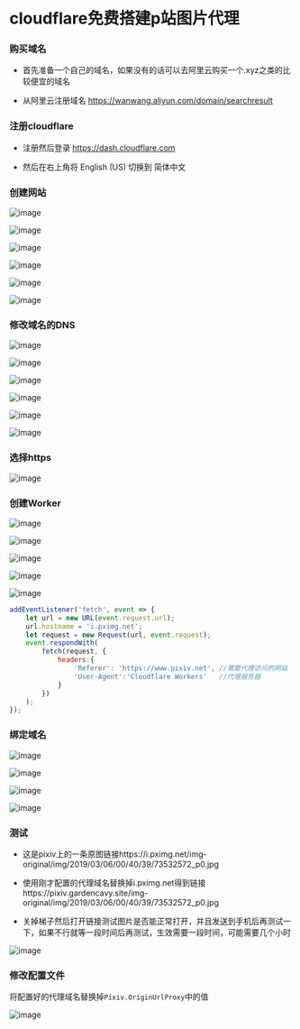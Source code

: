 # cloudflare免费搭建p站图片代理

### 购买域名
* 首先准备一个自己的域名，如果没有的话可以去阿里云购买一个.xyz之类的比较便宜的域名

* 从阿里云注册域名 https://wanwang.aliyun.com/domain/searchresult

### 注册cloudflare
* 注册然后登录 https://dash.cloudflare.com

* 然后在右上角将 English (US) 切换到 简体中文

### 创建网站
![image](/img/proxy/196925024-36ae2507-d93e-4b41-b866-4d488f8562f2.png)

![image](/img/proxy/196925319-d8444f63-4366-42d4-b4ff-fc8596241b27.png)

![image](/img/proxy/196925535-e16a82cb-3434-4483-b693-068754b3115b.png)

![image](/img/proxy/196927461-08de7d53-5457-468c-9434-9f36fb238529.png)

![image](/img/proxy/196928234-9e264520-2098-4103-acbb-290f711c5f61.png)

![image](/img/proxy/196928397-6f60081a-1c39-42b0-8e4b-5e093e05fa5d.png)

### 修改域名的DNS
![image](/img/proxy/196930014-ef283178-13a9-409c-9376-6ba8cd537c03.png)

![image](/img/proxy/196930240-3f826c25-e093-4640-ad7c-11557ad5f84a.png)

![image](/img/proxy/196931439-52751076-74ff-47b0-ac3d-6795482850c0.png)

![image](/img/proxy/196931830-7c576758-120d-4fe5-bfda-20107d988f0e.png)

![image](/img/proxy/196932086-ecaa0e50-a510-4a37-b164-b3fdfeb00152.png)

![image](/img/proxy/196932566-e0b31824-fa37-444c-87bc-f31ef565667f.png)

### 选择https
![image](/img/proxy/196932907-4e8d0fa2-923c-4eef-8d65-7d88966c2104.png)

### 创建Worker
![image](/img/proxy/197002724-b6e47bab-7419-4504-bcee-e5f258503e4e.png)

![image](/img/proxy/197003418-4a1decc3-cf8b-48c6-8263-3303753b7d46.png)

![image](/img/proxy/197003827-80f401c7-18ee-40c7-858c-2dd232828745.png)

![image](/img/proxy/197004127-33500081-c969-4461-9df0-39c700cda81f.png)

![image](/img/proxy/197004638-bdf7b4fa-41f1-4b6d-ba02-8a758accd4ad.png)

```js
addEventListener('fetch', event => {
    let url = new URL(event.request.url);
    url.hostname = 'i.pximg.net';   
    let request = new Request(url, event.request);
    event.respondWith(
        fetch(request, {
            headers:{
                'Referer': 'https://www.pixiv.net', //需要代理访问的网站
                'User-Agent':'Cloudflare Workers'   //代理服务器
            }
        })
    );
});
```

### 绑定域名
![image](/img/proxy/197005332-6ee4dd74-c044-40a7-9d37-57fa79a9be9c.png)

![image](/img/proxy/197005511-8409ff0a-b07d-4fab-aa4b-a2f13389b105.png)

![image](/img/proxy/197006789-2de916db-6155-4e43-bc27-b479177915a0.png)

![image](/img/proxy/197007874-ea036065-a833-4f97-b98b-29b8784132a7.png)


### 测试
* 这是pixiv上的一条原图链接https://i.pximg.net/img-original/img/2019/03/06/00/40/39/73532572_p0.jpg

* 使用刚才配置的代理域名替换掉i.pximg.net得到链接https://pixiv.gardencavy.site/img-original/img/2019/03/06/00/40/39/73532572_p0.jpg

* 关掉梯子然后打开链接测试图片是否能正常打开，并且发送到手机后再测试一下，如果不行就等一段时间后再测试，生效需要一段时间，可能需要几个小时

![image](/img/proxy/197010554-f110f621-a20e-4955-a439-370efacc8edc.png)

### 修改配置文件
将配置好的代理域名替换掉`Pixiv.OriginUrlProxy`中的值

![image](/img/proxy/197007874-96edc6e3-4860-1d4a-f1ef-3e48ca1cd2f5.jpg)